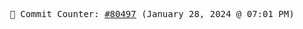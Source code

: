 <p align="center">
    <samp>
        📮 Commit Counter: <a href="https://github.com/Javascript-void0/Javascript-void0/commits/main">#80497</a> (January 28, 2024 @ 07:01 PM)
    </samp>
</p>